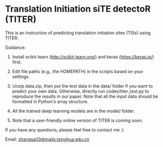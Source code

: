 # Translation Initiation siTE detectoR (TITER)
This is an instruction of predicting translation initiation sites (TISs) using TITER.

Guidance:

1. Install scikit-learn (http://scikit-learn.org/) and keras (https://keras.io/) first.

2. Edit file paths (e.g., the HOMEPATH) in the scripts based on your settings.

3. Unzip data.zip, then put the test data in the data/ folder if you want to predict your own data. Otherwise, directly run codes/titer_test.py to reproduce the results in our paper. Note that all the input data should be formatted in Python's array structure.

4. All the trained deep learning models are in the model/ folder.

5. Note that a user-friendly online version of TITER is coming soon.

If you have any questions, please feel free to contact me :)

Email: zhangsai13@mails.tsinghua.edu.cn
